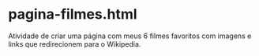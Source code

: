 # pagina-filmes.html
Atividade de criar uma página com meus 6 filmes favoritos com imagens e links que redirecionem para o Wikipedia.
